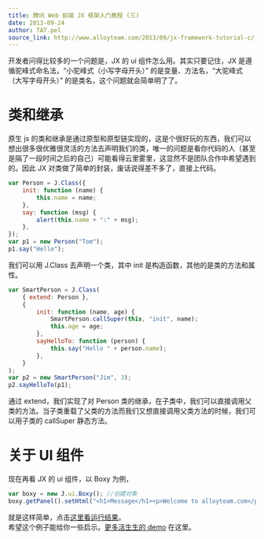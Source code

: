 ```yaml
---
title: 腾讯 Web 前端 JX 框架入门教程 (三)
date: 2013-09-24
author: TAT.pel
source_link: http://www.alloyteam.com/2013/09/jx-framework-tutorial-c/
---
```


<!-- {% raw %} - for jekyll -->

开发者问得比较多的一个问题是，JX 的 ui 组件怎么用。其实只要记住，JX 是遵循驼峰式命名法，“小驼峰式（小写字母开头）” 的是变量、方法名，“大驼峰式（大写字母开头）” 的是类名，这个问题就会简单明了了。

# 类和继承

原生 js 的类和继承是通过原型和原型链实现的，这是个很好玩的东西，我们可以想出很多很优雅很灵活的方法去声明我们的类，唯一的问题是看你代码的人（甚至是隔了一段时间之后的自己）可能看得云里雾里，这显然不是团队合作中希望遇到的。因此 JX 对类做了简单的封装，废话说得差不多了，直接上代码。

```javascript
var Person = J.Class({
    init: function (name) {
        this.name = name;
    },
    say: function (msg) {
        alert(this.name + ":" + msg);
    },
});
var p1 = new Person("Tom");
p1.say("Hello");
```

我们可以用 J.Class 去声明一个类，其中 init 是构造函数，其他的是类的方法和属性。

```javascript
var SmartPerson = J.Class(
    { extend: Person },
    {
        init: function (name, age) {
            SmartPerson.callSuper(this, "init", name);
            this.age = age;
        },
        sayHelloTo: function (person) {
            this.say("Hello " + person.name);
        },
    }
);
var p2 = new SmartPerson("Jim", 3);
p2.sayHelloTo(p1);
```

通过 extend，我们实现了对 Person 类的继承，在子类中，我们可以直接调用父类的方法。当子类重载了父类的方法而我们又想直接调用父类方法的时候，我们可以用子类的 callSuper 静态方法。

# 关于 UI 组件

现在再看 JX 的 ui 组件，以 Boxy 为例，

```javascript
var boxy = new J.ui.Boxy(); //创建对象
boxy.getPanel().setHtml("<h1>Message</h1><p>Welcome to alloyteam.com</p>"); //填入内容html
```

就是这样简单，点击[这里看运行结果](http://www.alloyteam.com/wp-content/uploads/2013/09/jx_ui_demo.html)。  
希望这个例子能给你一些启示。[更多活生生的 demo](http://alloyteam.github.io/JXLiveDemo/) 在这里。

<!-- {% endraw %} - for jekyll -->